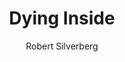 ---
title: 'Dying Inside'
completed: 2023-08-28
author: 'Robert Silverberg'
isbn: '0 283 98577 1'
---